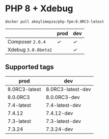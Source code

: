 # PHP 8 + Xdebug

```
docker pull akeylimepie/php-fpm:8.0RC3-latest
```

| | prod | dev |
| --- | --- | --- |
| Composer `2.0.4` | &check; | &check; |
| Xdebug `3.0.0beta1` |  | &check; |

## Supported tags

| prod | dev |
| --- | --- |
| 8.0RC3-latest | 8.0RC3-latest-dev |
| 8.0.0RC3 | 8.0.0RC3-dev |
| 7.4-latest | 7.4-latest-dev |
| 7.4.12 | 7.4.12-dev |
| 7.3-latest | 7.3-latest-dev |
| 7.3.24 | 7.3.24-dev |

